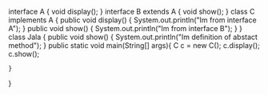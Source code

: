 interface A
{
	void display();
}
interface B extends A
{
	void show();
}
class C implements A
{
	public void display()
	{
		System.out.println("Im from interface A");
	}
	public void show()
	{
		System.out.println("Im from interface B");
	}
}
class Jala 
{
	public void show()
	{
		System.out.println("Im definition of abstact method");
	}
	public static void main(String[] args){ 
			 C c = new C();
			 c.display();
			 c.show();
		
	}
}


